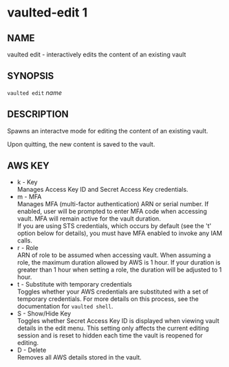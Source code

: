 vaulted-edit 1
==============

NAME
----

vaulted edit - interactively edits the content of an existing vault

SYNOPSIS
--------

`vaulted edit` *name*

DESCRIPTION
-----------

Spawns an interactve mode for editing the content of an existing vault.

Upon quitting, the new content is saved to the vault.

AWS KEY
-------

* k - Key  
   Manages Access Key ID and Secret Access Key credentials.
* m - MFA  
   Manages MFA (multi-factor authentication) ARN or serial number. If enabled,
   user will be prompted to enter MFA code when accessing vault. MFA will
   remain active for the vault duration.  
   If you are using STS credentials, which occurs by default (see the 't'
   option below for details), you must have MFA enabled to invoke any IAM calls.
* r - Role  
   ARN of role to be assumed when accessing vault.
   When assuming a role, the maximum duration allowed by AWS is 1 hour. If your
   duration is greater than 1 hour when setting a role, the duration will be
   adjusted to 1 hour.
* t - Substitute with temporary credentials  
   Toggles whether your AWS credentials are substituted with a set of temporary
   credentials. For more details on this process, see the documentation for
   `vaulted shell`.
* S - Show/Hide Key  
   Toggles whether Secret Access Key ID is displayed when viewing vault
   details in the edit menu. This setting only affects the current editing
   session and is reset to hidden each time the vault is reopened for editing.
* D - Delete  
   Removes all AWS details stored in the vault.
